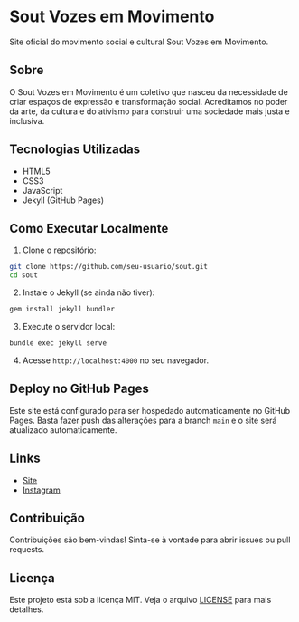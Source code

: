 # Sout Vozes em Movimento

Site oficial do movimento social e cultural Sout Vozes em Movimento.

## Sobre

O Sout Vozes em Movimento é um coletivo que nasceu da necessidade de criar espaços de expressão e transformação social. Acreditamos no poder da arte, da cultura e do ativismo para construir uma sociedade mais justa e inclusiva.

## Tecnologias Utilizadas

- HTML5
- CSS3
- JavaScript
- Jekyll (GitHub Pages)

## Como Executar Localmente

1. Clone o repositório:
```bash
git clone https://github.com/seu-usuario/sout.git
cd sout
```

2. Instale o Jekyll (se ainda não tiver):
```bash
gem install jekyll bundler
```

3. Execute o servidor local:
```bash
bundle exec jekyll serve
```

4. Acesse `http://localhost:4000` no seu navegador.

## Deploy no GitHub Pages

Este site está configurado para ser hospedado automaticamente no GitHub Pages. Basta fazer push das alterações para a branch `main` e o site será atualizado automaticamente.

## Links

- [Site](https://seu-usuario.github.io/sout)
- [Instagram](https://www.instagram.com/sout_vozesemmovimento/)

## Contribuição

Contribuições são bem-vindas! Sinta-se à vontade para abrir issues ou pull requests.

## Licença

Este projeto está sob a licença MIT. Veja o arquivo [LICENSE](LICENSE) para mais detalhes.
